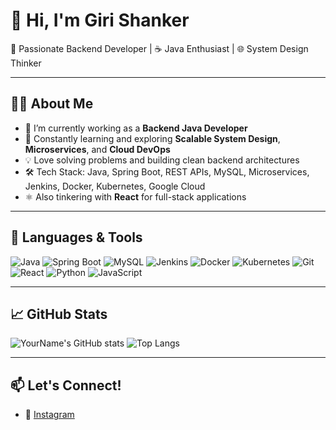 # 👋 Hi, I'm Giri Shanker

🚀 Passionate Backend Developer | ☕ Java Enthusiast | 🌐 System Design Thinker  

---

## 🧑‍💻 About Me

- 🔭 I’m currently working as a **Backend Java Developer**
- 🌱 Constantly learning and exploring **Scalable System Design**, **Microservices**, and **Cloud DevOps**
- 💡 Love solving problems and building clean backend architectures
- 🛠️ Tech Stack: Java, Spring Boot, REST APIs, MySQL,  Microservices, Jenkins, Docker, Kubernetes, Google Cloud
- ⚛️ Also tinkering with **React** for full-stack applications

---

## 🧰 Languages & Tools

![Java](https://img.shields.io/badge/-Java-007396?logo=java&logoColor=white)
![Spring Boot](https://img.shields.io/badge/-SpringBoot-6DB33F?logo=spring&logoColor=white)
![MySQL](https://img.shields.io/badge/-MySQL-4479A1?logo=mysql&logoColor=white)
![Jenkins](https://img.shields.io/badge/-Jenkins-D24939?logo=jenkins&logoColor=white)
![Docker](https://img.shields.io/badge/-Docker-2496ED?logo=docker&logoColor=white)
![Kubernetes](https://img.shields.io/badge/-Kubernetes-326CE5?logo=kubernetes&logoColor=white)
![Git](https://img.shields.io/badge/-Git-F05032?logo=git&logoColor=white)
![React](https://img.shields.io/badge/-React-61DAFB?logo=react&logoColor=black)
![Python](https://img.shields.io/badge/-Python-3776AB?logo=python&logoColor=white)
![JavaScript](https://img.shields.io/badge/-JavaScript-F7DF1E?logo=javascript&logoColor=black)

---

## 📈 GitHub Stats

![YourName's GitHub stats](https://github-readme-stats.vercel.app/api?username=gsd1998&show_icons=true&theme=radical)
![Top Langs](https://github-readme-stats.vercel.app/api/top-langs/?username=gsd1998&layout=compact&theme=radical)

---

## 📫 Let's Connect!

- 💼 [Instagram](https://www.instagram.com/dive_into_dev/)
